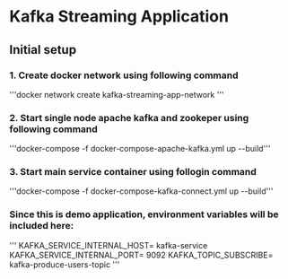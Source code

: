 # Kafka Streaming Application

## Initial setup
### 1. Create docker network using following command
'''docker network create kafka-streaming-app-network '''
### 2. Start single node apache kafka and zookeper using following command
'''docker-compose -f docker-compose-apache-kafka.yml up --build'''
### 3. Start main service container using follogin command
'''docker-compose -f docker-compose-kafka-connect.yml up --build'''


### Since this is demo application, environment variables will be included here:
'''
KAFKA_SERVICE_INTERNAL_HOST= kafka-service
KAFKA_SERVICE_INTERNAL_PORT= 9092
KAFKA_TOPIC_SUBSCRIBE= kafka-produce-users-topic
'''